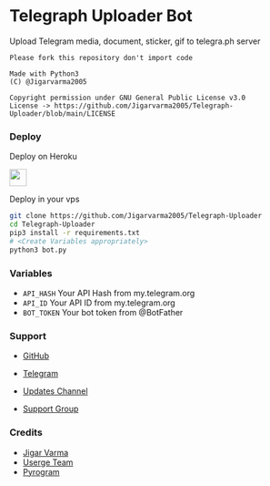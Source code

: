 # Telegraph Uploader Bot

Upload Telegram media, document, sticker, gif to telegra.ph server

```
Please fork this repository don't import code

Made with Python3
(C) @Jigarvarma2005

Copyright permission under GNU General Public License v3.0
License -> https://github.com/Jigarvarma2005/Telegraph-Uploader/blob/main/LICENSE
```

### Deploy

Deploy on Heroku
<p align="left">
  <a href="https://dashboard.render.com/deploy?template=https://github.com/Aadarshab/telegraph.git">
     <img height="30px" src="https://img.shields.io/badge/Deploy%20To%20Heroku-blueviolet?style=for-the-badge&logo=heroku">
  </a>
</p>

Deploy in your vps
```sh
git clone https://github.com/Jigarvarma2005/Telegraph-Uploader
cd Telegraph-Uploader
pip3 install -r requirements.txt
# <Create Variables appropriately>
python3 bot.py
```

### Variables

* `API_HASH` Your API Hash from my.telegram.org
* `API_ID` Your API ID from my.telegram.org
* `BOT_TOKEN` Your bot token from @BotFather

### Support

* [GitHub](https://telegram.me/abracked)
* [Telegram](https://telegram.me/abracked)
* [Updates Channel](https://telegram.me/abracked)

* [Support Group](https://telegram.me/abracked)

### Credits

* [Jigar Varma]()
* [Userge Team]()
* [Pyrogram](https://github.com/pyrogram/pyrogram)
